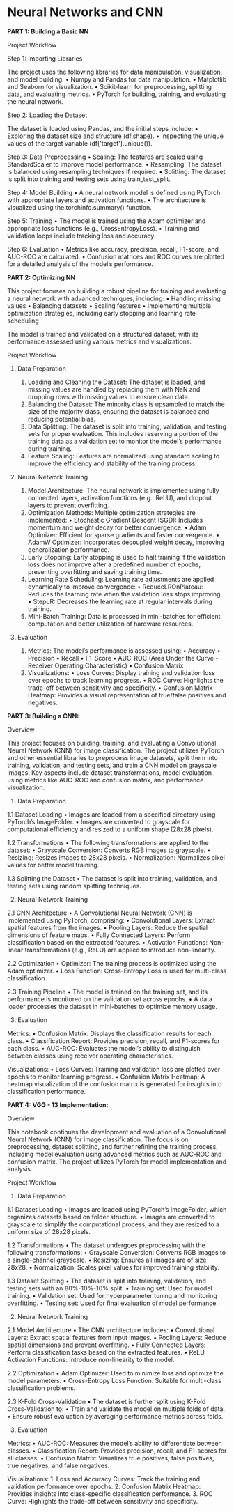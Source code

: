 # Neural Networks and CNN

**PART 1: Building a Basic NN**

Project Workflow

Step 1: Importing Libraries

The project uses the following libraries for data manipulation, visualization, and model building:
	•	Numpy and Pandas for data manipulation.
	•	Matplotlib and Seaborn for visualization.
	•	Scikit-learn for preprocessing, splitting data, and evaluating metrics.
	•	PyTorch for building, training, and evaluating the neural network.

Step 2: Loading the Dataset

The dataset is loaded using Pandas, and the initial steps include:
	•	Exploring the dataset size and structure (df.shape).
	•	Inspecting the unique values of the target variable (df['target'].unique()).

Step 3: Data Preprocessing
	•	Scaling: The features are scaled using StandardScaler to improve model performance.
	•	Resampling: The dataset is balanced using resampling techniques if required.
	•	Splitting: The dataset is split into training and testing sets using train_test_split.

Step 4: Model Building
	•	A neural network model is defined using PyTorch with appropriate layers and activation functions.
	•	The architecture is visualized using the torchinfo.summary() function.

Step 5: Training
	•	The model is trained using the Adam optimizer and appropriate loss functions (e.g., CrossEntropyLoss).
	•	Training and validation loops include tracking loss and accuracy.

Step 6: Evaluation
	•	Metrics like accuracy, precision, recall, F1-score, and AUC-ROC are calculated.
	•	Confusion matrices and ROC curves are plotted for a detailed analysis of the model’s performance.

**PART 2: Optimizing NN**

 This project focuses on building a robust pipeline for training and evaluating a neural network with advanced techniques, including:
	•	Handling missing values
	•	Balancing datasets
	•	Scaling features
	•	Implementing multiple optimization strategies, including early stopping and learning rate scheduling

The model is trained and validated on a structured dataset, with its performance assessed using various metrics and visualizations.

Project Workflow

1. Data Preparation
	1.	Loading and Cleaning the Dataset:
The dataset is loaded, and missing values are handled by replacing them with NaN and dropping rows with missing values to ensure clean data.
	2.	Balancing the Dataset:
The minority class is upsampled to match the size of the majority class, ensuring the dataset is balanced and reducing potential bias.
	3.	Data Splitting:
The dataset is split into training, validation, and testing sets for proper evaluation. This includes reserving a portion of the training data as a validation set to monitor the model’s performance during training.
	4.	Feature Scaling:
Features are normalized using standard scaling to improve the efficiency and stability of the training process.

2. Neural Network Training
	1.	Model Architecture:
The neural network is implemented using fully connected layers, activation functions (e.g., ReLU), and dropout layers to prevent overfitting.
	2.	Optimization Methods:
Multiple optimization strategies are implemented:
	•	Stochastic Gradient Descent (SGD): Includes momentum and weight decay for better convergence.
	•	Adam Optimizer: Efficient for sparse gradients and faster convergence.
	•	AdamW Optimizer: Incorporates decoupled weight decay, improving generalization performance.
	3.	Early Stopping:
Early stopping is used to halt training if the validation loss does not improve after a predefined number of epochs, preventing overfitting and saving training time.
	4.	Learning Rate Scheduling:
Learning rate adjustments are applied dynamically to improve convergence:
	•	ReduceLROnPlateau: Reduces the learning rate when the validation loss stops improving.
	•	StepLR: Decreases the learning rate at regular intervals during training.
	5.	Mini-Batch Training:
Data is processed in mini-batches for efficient computation and better utilization of hardware resources.

3. Evaluation
	1.	Metrics:
The model’s performance is assessed using:
	•	Accuracy
	•	Precision
	•	Recall
	•	F1-Score
	•	AUC-ROC (Area Under the Curve - Receiver Operating Characteristic)
	•	Confusion Matrix
	2.	Visualizations:
	•	Loss Curves: Display training and validation loss over epochs to track learning progress.
	•	ROC Curve: Highlights the trade-off between sensitivity and specificity.
	•	Confusion Matrix Heatmap: Provides a visual representation of true/false positives and negatives.

**PART 3: Building a CNN:**

Overview

This project focuses on building, training, and evaluating a Convolutional Neural Network (CNN) for image classification. The project utilizes PyTorch and other essential libraries to preprocess image datasets, split them into training, validation, and testing sets, and train a CNN model on grayscale images. Key aspects include dataset transformations, model evaluation using metrics like AUC-ROC and confusion matrix, and performance visualization.

1. Data Preparation

1.1 Dataset Loading
	•	Images are loaded from a specified directory using PyTorch’s ImageFolder.
	•	Images are converted to grayscale for computational efficiency and resized to a uniform shape (28x28 pixels).

1.2 Transformations
	•	The following transformations are applied to the dataset:
	•	Grayscale Conversion: Converts RGB images to grayscale.
	•	Resizing: Resizes images to 28x28 pixels.
	•	Normalization: Normalizes pixel values for better model training.

1.3 Splitting the Dataset
	•	The dataset is split into training, validation, and testing sets using random splitting techniques.


2. Neural Network Training

2.1 CNN Architecture
	•	A Convolutional Neural Network (CNN) is implemented using PyTorch, comprising:
	•	Convolutional Layers: Extract spatial features from the images.
	•	Pooling Layers: Reduce the spatial dimensions of feature maps.
	•	Fully Connected Layers: Perform classification based on the extracted features.
	•	Activation Functions: Non-linear transformations (e.g., ReLU) are applied to introduce non-linearity.

2.2 Optimization
	•	Optimizer: The training process is optimized using the Adam optimizer.
	•	Loss Function: Cross-Entropy Loss is used for multi-class classification.

2.3 Training Pipeline
	•	The model is trained on the training set, and its performance is monitored on the validation set across epochs.
	•	A data loader processes the dataset in mini-batches to optimize memory usage.

3. Evaluation

Metrics:
	•	Confusion Matrix: Displays the classification results for each class.
	•	Classification Report: Provides precision, recall, and F1-scores for each class.
	•	AUC-ROC: Evaluates the model’s ability to distinguish between classes using receiver operating characteristics.

Visualizations:
	•	Loss Curves: Training and validation loss are plotted over epochs to monitor learning progress.
	•	Confusion Matrix Heatmap: A heatmap visualization of the confusion matrix is generated for insights into classification performance.

**PART 4: VGG - 13 Implementation:**

 Overview

This notebook continues the development and evaluation of a Convolutional Neural Network (CNN) for image classification. The focus is on preprocessing, dataset splitting, and further refining the training process, including model evaluation using advanced metrics such as AUC-ROC and confusion matrix. The project utilizes PyTorch for model implementation and analysis.

Project Workflow

1. Data Preparation

1.1 Dataset Loading
	•	Images are loaded using PyTorch’s ImageFolder, which organizes datasets based on folder structure.
	•	Images are converted to grayscale to simplify the computational process, and they are resized to a uniform size of 28x28 pixels.

1.2 Transformations
	•	The dataset undergoes preprocessing with the following transformations:
	•	Grayscale Conversion: Converts RGB images to a single-channel grayscale.
	•	Resizing: Ensures all images are of size 28x28.
	•	Normalization: Scales pixel values for improved training stability.

1.3 Dataset Splitting
	•	The dataset is split into training, validation, and testing sets with an 80%-10%-10% split:
	•	Training set: Used for model training.
	•	Validation set: Used for hyperparameter tuning and monitoring overfitting.
	•	Testing set: Used for final evaluation of model performance.

2. Neural Network Training

2.1 Model Architecture
	•	The CNN architecture includes:
	•	Convolutional Layers: Extract spatial features from input images.
	•	Pooling Layers: Reduce spatial dimensions and prevent overfitting.
	•	Fully Connected Layers: Perform classification tasks based on the extracted features.
	•	ReLU Activation Functions: Introduce non-linearity to the model.

2.2 Optimization
	•	Adam Optimizer: Used to minimize loss and optimize the model parameters.
	•	Cross-Entropy Loss Function: Suitable for multi-class classification problems.

2.3 K-Fold Cross-Validation
	•	The dataset is further split using K-Fold Cross-Validation to:
	•	Train and validate the model on multiple folds of data.
	•	Ensure robust evaluation by averaging performance metrics across folds.

3. Evaluation

Metrics:
	•	AUC-ROC: Measures the model’s ability to differentiate between classes.
	•	Classification Report: Provides precision, recall, and F1-scores for all classes.
	•	Confusion Matrix: Visualizes true positives, false positives, true negatives, and false negatives.

Visualizations:
	1.	Loss and Accuracy Curves: Track the training and validation performance over epochs.
	2.	Confusion Matrix Heatmap: Provides insights into class-specific classification performance.
	3.	ROC Curve: Highlights the trade-off between sensitivity and specificity.

 
